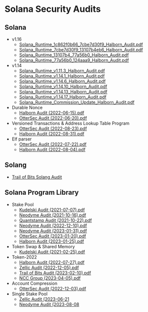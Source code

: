 # Solana Security Audits

## Solana
- v1.16
  - [Solana_Runtime_1c862f0b66_7cbe7d30f9_Halborn_Audit.pdf](solana/Solana_Runtime_1c862f0b66_7cbe7d30f9_Halborn_Audit.pdf)
  - [Solana_Runtime_7cbe7d30f9_13107b4eb6_Halborn_Audit.pdf](solana/Solana_Runtime_7cbe7d30f9_13107b4eb6_Halborn_Audit.pdf)
  - [Solana_Runtime_13107b4_77a56b0_Halborn_Audit.pdf](solana/Solana_Runtime_13107b4_77a56b0_Halborn_Audit.pdf)
  - [Solana_Runtime_77a56b0_124aaa9_Halborn_Audit.pdf](solana/Solana_Runtime_77a56b0_124aaa9_Halborn_Audit.pdf)
- v1.14
  - [Solana_Runtime_v1.11.3_Halborn_Audit.pdf](./solana/Solana_Runtime_v1.11.3_Halborn_Audit.pdf)
  - [Solana_Runtime_v1.14.1_Halborn_Audit.pdf](./solana/Solana_Runtime_v1.14.1_Halborn_Audit.pdf)
  - [Solana_Runtime_v1.14.6_Halborn_Audit.pdf](./solana/Solana_Runtime_v1.14.6_Halborn_Audit.pdf)
  - [Solana_Runtime_v1.14.10_Halborn_Audit.pdf](./solana/Solana_Runtime_v1.14.10_Halborn_Audit.pdf)
  - [Solana_Runtime_v1.14.13_Halborn_Audit.pdf](./solana/Solana_Runtime_v1.14.13_Halborn_Audit.pdf)
  - [Solana_Runtime_v1.14.17_Halborn_Audit.pdf](./solana/Solana_Runtime_v1.14.17_Halborn_Audit.pdf)
  - [Solana_Runtime_Commission_Update_Halborn_Audit.pdf](./solana/Solana_Runtime_Commission_Update_Halborn_Audit.pdf)
- Durable Nonce
  - [Halborn Audit (2022-06-15).pdf](./solana/DurableNonce_Halborn_2022-06-15.pdf)
  - [OtterSec Audit (2022-06-20).pdf](./solana/DurableNonce_OtterSec_2022-06-20.pdf)
- Versioned Transactions & Address Lookup Table Program
  - [OtterSec Audit (2022-08-23).pdf](./solana/AddressLookupTable_OtterSec_2022-08-23.pdf)
  - [Halborn Audit (2022-08-31).pdf](./solana/AddressLookupTable_Halborn_2022-08-31.pdf)
- Elf parser
  - [OtterSec Audit (2022-07-22).pdf](./solana/ElfParser_OtterSec_2022-07-22.pdf)
  - [Halborn Audit (2022-08-04).pdf](./solana/ElfParser_Halborn_2022-08-04.pdf)

## Solang
- [Trail of Bits Solang Audit](./solang/Trail_of_Bits_Solang_Final_report.pdf)

## Solana Program Library

- Stake Pool
  - [Kudelski Audit (2021-07-07).pdf](./spl/KudelskiStakePoolAudit-2021-07-07.pdf)
  - [Neodyme Audit (2021-10-16).pdf](./spl/NeodymeStakePoolAudit-2021-10-16.pdf)
  - [Quantstamp Audit (2021-10-22).pdf](./spl/QuantstampStakePoolAudit-2021-10-22.pdf)
  - [Neodyme Audit (2022-12-10).pdf](./spl/NeodymeStakePoolAudit-2022-12-10.pdf)
  - [Neodyme Audit (2023-01-31).pdf](./spl/NeodymeStakePoolAudit-2023-01-31.pdf)
  - [OtterSec Audit (2023-01-20).pdf](./spl/OtterSecStakePoolAudit-2023-01-20.pdf)
  - [Halborn Audit (2023-01-25).pdf](spl/HalbornStakePoolAudit-2023-01-25.pdf)
- Token Swap & Shared Memory
  - [Kudelski Audit (2021-02-25).pdf](./spl/KudelskiTokenSwapSharedMemAudit-2021-02-25.pdf)
- Token-2022
  - [Halborn Audit (2022-07-27).pdf](./spl/HalbornToken2022Audit-2022-07-27.pdf)
  - [Zellic Audit (2022-12-05).pdf](./spl/ZellicToken2022Audit-2022-12-05.pdf)
  - [Trail of Bits Audit (2023-02-10).pdf](./spl/TrailOfBitsToken2022Audit-2023-02-10.pdf)
  - [NCC Group (2023-04-05).pdf](./spl/NCCToken2022Audit-2023-04-05.pdf)
- Account Compression
  - [OtterSec Audit (2022-12-03).pdf](./spl/OtterSecAccountCompressionAudit-2022-12-03.pdf)
- Single Stake Pool
  - [Zellic Audit (2023-06-21](./spl/ZellicSinglePoolAudit-2023-06-21.pdf)
  - [Neodyme Audit (2023-08-08](./spl/NeodymeSinglePoolAudit-2023-08-08.pdf)
